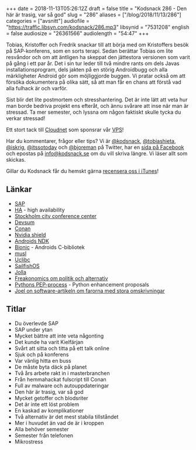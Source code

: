 +++
date = 2018-11-13T05:26:12Z
draft = false
title = "Kodsnack 286 - Den här är trasig, var så god"
slug = "286"
aliases = ["/blog/2018/11/13/286"]
categories = ["avsnitt"]
audiofile = "https://traffic.libsyn.com/kodsnack/286.mp3"
libsynid = "7531208"
english = false
audiosize = "26361566"
audiolength = "54:47"
+++

Tobias, Kristoffer och Fredrik snackar till att börja med om Kristoffers besök på SAP-konferens, som en sorts terapi. Sedan berättar Tobias om lite resvåndor och om att äntligen ha skeppat den jättestora versionen som varit på gång i ett par år. Det i sin tur leder till två mindre rants om dels Javas installationsprogram, dels jakten på en störig Androidbugg och alla märkligheter Android gör som möjliggjorde buggen. Vi pratar också om att försöka dokumentera på olika sätt, så att man får en chans att förstå vad alla fulhack är och varför.

Sist blir det lite postmortem och stresshantering. Det är inte lätt att veta hur man borde bedriva projekt ens efteråt, och ännu svårare att inse när man är stressad. Ta mer semester, och lyssna om någon faktiskt skulle tycka du verkar stressad!

Ett stort tack till [Cloudnet](http://www.cloudnet.se) som sponsrar vår [VPS](http://en.wikipedia.org/wiki/Virtual_private_server)!

Har du kommentarer, frågor eller tips? Vi är [@kodsnack](https://www.twitter.com/kodsnack), [@tobiashieta](https://www.twitter.com/tobiashieta), [@iskrig](https://www.twitter.com/iskrig), [@itssotoday](https://twitter.com/itssotoday) och [@bjoreman](https://www.twitter.com/bjoreman) på Twitter, har en [sida på Facebook](https://www.facebook.com/kodsnack) och epostas på [info@kodsnack.se](mailto:info@kodsnack.se) om du vill skriva längre. Vi läser allt som skickas.

Gillar du Kodsnack får du hemskt gärna [recensera oss i iTunes](http://itunes.apple.com/se/podcast/kodsnack/id561631498?l=en)!

## Länkar ##
* [SAP](https://en.wikipedia.org/wiki/SAP_SE)
* [HA](https://en.wikipedia.org/wiki/High_availability) - high availability
* [Stockholm city conference center](https://www.stoccc.se/)
* [Devsum](https://www.devsum.se/)
* [Conan](https://conan.io/)
* [Nvidia shield](https://www.nvidia.com/en-us/shield/)
* [Androids NDK](https://developer.android.com/ndk/)
* [Bionic](https://en.wikipedia.org/wiki/Bionic_%28software%29) - Androids C-bibliotek
* [musl](https://www.musl-libc.org/intro.html)
* [Uclibc](https://www.uclibc.org/)
* [SailfishOS](https://sailfishos.org/)
* [Jolla](https://en.wikipedia.org/wiki/Jolla_%28smartphone%29)
* [Freakonomics om politik och alternativ](http://freakonomics.com/podcast/politics-industry/)
* [Pythons PEP-process](https://www.python.org/dev/peps/) - Python enhancement proposals
* [Joel on software-artikeln om farorna med stora omskrivningar](https://www.joelonsoftware.com/2000/04/06/things-you-should-never-do-part-i/)

## Titlar ##
* Du överlevde SAP
* SAP under ytan
* Mycket bättre att inte veta någonting
* Det kunde ha varit Kielfärjan
* Svårt att sitta och titta på ett talk online
* Sjuk och på konferens
* Var vänlig hitta en buss
* De måste byta däck på planet
* Två års arbete rakt in i masterbranchen
* Från hemmahackat fulscript till Conan
* Full av malware och autouppdateringar
* Den här är trasig, var så god
* Mycket getoffer och blodsriter 
* Det är inte ett löst problem
* En kaskad av komplikationer
* Två alternativ är det mest stabila tillståndet
* Mer i huvudet än vad de är i kroppen
* Alla behöver semester
* Semester från telefonen
* Mikrostress